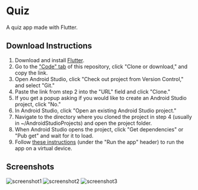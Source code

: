 # Quiz
A quiz app made with Flutter.

## Download Instructions
1. Download and install [Flutter](http://flutter.dev/).
2. Go to the ["Code" tab](https://github.com/R-Taneja/flutter-quiz) of this repository, click "Clone or download," and copy the link.
3. Open Android Studio, click "Check out project from Version Control," and select "Git."
4. Paste the link from step 2 into the "URL" field and click "Clone."
5. If you get a popup asking if you would like to create an Android Studio project, click "No."
6. In Android Studio, click "Open an existing Android Studio project."
7. Navigate to the directory where you cloned the project in step 4 (usually in ~/AndroidStudioProjects) and open the project folder.
8. When Android Studio opens the project, click "Get dependencies" or "Pub get" and wait for it to load.
9. Follow [these instructions](https://flutter.dev/docs/get-started/test-drive) (under the "Run the app" header) to run the app on a virtual device.

## Screenshots
![screenshot1](https://user-images.githubusercontent.com/47066511/66089786-af229600-e54e-11e9-897d-0a64adad21fd.png)
![screenshot2](https://user-images.githubusercontent.com/47066511/66089789-b184f000-e54e-11e9-9d53-6631b5c18fc1.png)
![screenshot3](https://user-images.githubusercontent.com/47066511/66089797-b47fe080-e54e-11e9-935a-c9c172f8c7b8.png)
